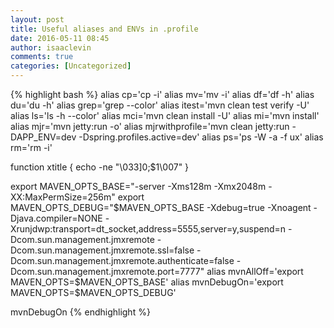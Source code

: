 ```yaml
---
layout: post
title: Useful aliases and ENVs in .profile
date: 2016-05-11 08:45
author: isaaclevin
comments: true
categories: [Uncategorized]
---
```

{% highlight bash %}
alias cp='cp -i'
alias mv='mv -i'
alias df='df -h'
alias du='du -h'
alias grep='grep --color'
alias itest='mvn clean test verify -U'
alias ls='ls -h --color'
alias mci='mvn clean install -U'
alias mi='mvn install'
alias mjr='mvn jetty:run -o'
alias mjrwithprofile='mvn clean jetty:run -DAPP_ENV=dev -Dspring.profiles.active=dev'
alias ps='ps -W -a -f ux'
alias rm='rm -i'

function xtitle {
echo -ne "\033]0;$1\007"
}

export MAVEN_OPTS_BASE="-server -Xms128m -Xmx2048m -XX:MaxPermSize=256m"
export MAVEN_OPTS_DEBUG="$MAVEN_OPTS_BASE -Xdebug=true -Xnoagent -Djava.compiler=NONE -Xrunjdwp:transport=dt_socket,address=5555,server=y,suspend=n -Dcom.sun.management.jmxremote -Dcom.sun.management.jmxremote.ssl=false -Dcom.sun.management.jmxremote.authenticate=false -Dcom.sun.management.jmxremote.port=7777"
alias mvnAllOff='export MAVEN_OPTS=$MAVEN_OPTS_BASE'
alias mvnDebugOn='export MAVEN_OPTS=$MAVEN_OPTS_DEBUG'

mvnDebugOn
{% endhighlight %}